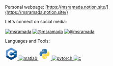 Personal webpage: [https://msramada.notion.site/](https://msramada.notion.site/)

Let's connect on social media: 
<p align="left">
<a href="https://instagram.com/msramada" target="blank"><img align="center" src="https://raw.githubusercontent.com/rahuldkjain/github-profile-readme-generator/master/src/images/icons/Social/instagram.svg" alt="msramada" height="30" width="40" /></a>
<a href="https://www.youtube.com/@msramada" target="blank"><img align="center" src="https://raw.githubusercontent.com/rahuldkjain/github-profile-readme-generator/master/src/images/icons/Social/youtube.svg" alt="@msramada" height="30" width="40" /></a>
 <a href="https://www.linkedin.com/in/msramada1/" target="blank"><img align="center" src="https://upload.wikimedia.org/wikipedia/commons/8/81/LinkedIn_icon.svg" alt="@msramada" height="30" width="40" /></a>
</p>

Languages and Tools: <p align="left"> <a href="https://www.w3schools.com/cpp/" target="_blank" rel="noreferrer"> <img src="https://raw.githubusercontent.com/devicons/devicon/master/icons/cplusplus/cplusplus-original.svg" alt="cplusplus" width="40" height="40"/> </a> <a href="https://www.mathworks.com/" target="_blank" rel="noreferrer"> <img src="https://upload.wikimedia.org/wikipedia/commons/2/21/Matlab_Logo.png" alt="matlab" width="40" height="40"/> </a> <a href="https://www.python.org" target="_blank" rel="noreferrer"> <img src="https://raw.githubusercontent.com/devicons/devicon/master/icons/python/python-original.svg" alt="python" width="40" height="40"/> </a> 
 <a href="https://pytorch.org/" target="_blank" rel="noreferrer"> <img src="https://upload.wikimedia.org/wikipedia/commons/1/10/PyTorch_logo_icon.svg" alt="pytorch" width="40" height="40"/> </a> 
 </a> <a href="https://julialang.org/" target="_blank" rel="noreferrer"> <img src="https://cdn.icon-icons.com/icons2/2699/PNG/512/julialang_logo_icon_170451.png" alt="c" width="40" height="40"/> </a>
</p>
